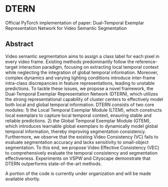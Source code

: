 # DTERN
Official PyTorch implementation of paper: Dual-Temporal Exemplar Representation Network for Video Semantic Segmentation

## Abstract
Video semantic segmentation aims to assign a class label for each pixel in every video frame. Existing methods predominantly follow the reference-target interaction paradigm, focusing on extracting local temporal context while neglecting the integration of global temporal information. Moreover, complex dynamics and varying lighting conditions introduce inter-frame intra-class discrepancies in feature representations, leading to unstable predictions. To tackle these issues, we propose a novel framework, the Dual-Temporal Exemplar Representation Network (DTERN), which utilizes the strong representational capability of cluster centers to effectively model both local and global temporal information. DTERN consists of two core modules: 1) the Local Temporal Exemplar Module (LTEM), which constructs local exemplars to capture local temporal context, ensuring stable and reliable predictions. 2) the Global Temporal Exemplar Module (GTEM), which introduces learnable global exemplars to dynamically model global temporal information, thereby improving segmentation consistency. Furthermore, we observe that the existing Video Consistency (VC) fails to evaluate segmentation accuracy and lacks sensitivity to small-object segmentation. To this end, we propose Video Effective Consistency (VEC) to comprehensively evaluate the temporal consistency and segmentation effectiveness. Experiments on VSPW and Cityscape demonstrate that DTERN outperforms state-of-the-art methods.

A portion of the code is currently under organization and will be made available shortly.


